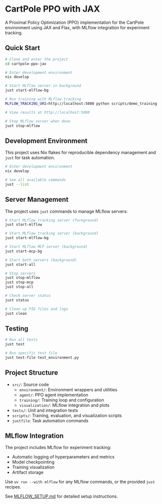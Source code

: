 # CartPole PPO with JAX

A Proximal Policy Optimization (PPO) implementation for the CartPole environment using JAX and Flax, with MLflow integration for experiment tracking.

## Quick Start

```bash
# Clone and enter the project
cd cartpole-ppo-jax

# Enter development environment
nix develop

# Start MLflow server in background
just start-mlflow-bg

# Run training with MLflow tracking
MLFLOW_TRACKING_URI=http://localhost:5000 python scripts/demo_training.py

# View results at http://localhost:5000

# Stop MLflow server when done
just stop-mlflow
```

## Development Environment

This project uses Nix flakes for reproducible dependency management and `just` for task automation.

```bash
# Enter development environment
nix develop

# See all available commands
just --list
```

## Server Management

The project uses `just` commands to manage MLflow servers:

```bash
# Start MLflow tracking server (foreground)
just start-mlflow

# Start MLflow tracking server (background)
just start-mlflow-bg

# Start MLflow MCP server (background)
just start-mcp-bg

# Start both servers (background)
just start-all

# Stop servers
just stop-mlflow
just stop-mcp
just stop-all

# Check server status
just status

# Clean up PID files and logs
just clean
```

## Testing

```bash
# Run all tests
just test

# Run specific test file
just test-file test_environment.py
```

## Project Structure

- `src/`: Source code
  - `environment/`: Environment wrappers and utilities
  - `agent/`: PPO agent implementation
  - `training/`: Training loop and configuration
  - `visualization/`: MLflow integration and plots
- `tests/`: Unit and integration tests
- `scripts/`: Training, evaluation, and visualization scripts
- `justfile`: Task automation commands

## MLflow Integration

The project includes MLflow for experiment tracking:
- Automatic logging of hyperparameters and metrics
- Model checkpointing
- Training visualization
- Artifact storage

Use `uv run --with mlflow` for any MLflow commands, or the provided `just` recipes.

See [MLFLOW_SETUP.md](MLFLOW_SETUP.md) for detailed setup instructions.
